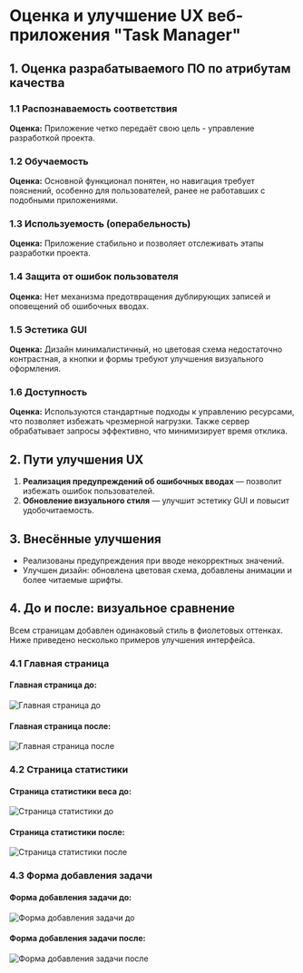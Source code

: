 # Оценка и улучшение UX веб-приложения "Task Manager"

## 1. Оценка разрабатываемого ПО по атрибутам качества

### 1.1 Распознаваемость соответствия
**Оценка:** Приложение четко передаёт свою цель - управление разработкой проекта.

### 1.2 Обучаемость
**Оценка:** Основной функционал понятен, но навигация требует пояснений, особенно для пользователей, ранее не работавших с подобными приложениями.

### 1.3 Используемость (операбельность)
**Оценка:** Приложение стабильно и позволяет отслеживать этапы разработки проекта.

### 1.4 Защита от ошибок пользователя
**Оценка:** Нет механизма предотвращения дублирующих записей и оповещений об ошибочных вводах.

### 1.5 Эстетика GUI
**Оценка:** Дизайн минималистичный, но цветовая схема недостаточно контрастная, а кнопки и формы требуют улучшения визуального оформления.

### 1.6 Доступность
**Оценка:** Используются стандартные подходы к управлению ресурсами, что позволяет избежать чрезмерной нагрузки. Также сервер обрабатывает запросы эффективно, что минимизирует время отклика.

## 2. Пути улучшения UX

1. **Реализация предупреждений об ошибочных вводах** — позволит избежать ошибок пользователей.
2. **Обновление визуального стиля** — улучшит эстетику GUI и повысит удобочитаемость.

## 3. Внесённые улучшения

- Реализованы предупреждения при вводе некорректных значений.
- Улучшен дизайн: обновлена цветовая схема, добавлены анимации и более читаемые шрифты.

## 4. До и после: визуальное сравнение

Всем страницам добавлен одинаковый стиль в фиолетовых оттенках. Ниже приведено несколько примеров улучшения интерфейса.

### 4.1 Главная страница
#### Главная страница до:
![Главная страница до](https://github.com/chipsHunter/task-manager/blob/main/pic/tasks_old.jpg)

#### Главная страница после:
![Главная страница после](https://github.com/chipsHunter/task-manager/blob/main/pic/tasks_new.jpg)

### 4.2 Страница статистики 
#### Страница статистики веса до:
![Страница статистики до](https://github.com/chipsHunter/task-manager/blob/main/pic/statistics_middle.jpg)

#### Страница статистики после:
![Страница статистики после](https://github.com/chipsHunter/task-manager/blob/main/pic/statistics_new.jpg)

### 4.3 Форма добавления задачи
#### Форма добавления задачи до:
![Форма добавления задачи до](https://github.com/chipsHunter/task-manager/blob/main/pic/form_old.jpg)

#### Форма добавления задачи после:
![Форма добавления задачи после](https://github.com/chipsHunter/task-manager/blob/main/pic/form_new.jpg)

